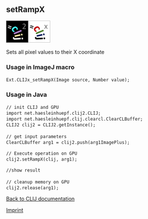 ## setRampX
![Image](images/mini_clij2_logo.png)![Image](images/mini_clijx_logo.png)

Sets all pixel values to their X coordinate

### Usage in ImageJ macro
```
Ext.CLIJx_setRampX(Image source, Number value);
```


### Usage in Java
```
// init CLIJ and GPU
import net.haesleinhuepf.clij2.CLIJ;
import net.haesleinhuepf.clij.clearcl.ClearCLBuffer;
CLIJ2 clij2 = CLIJ2.getInstance();

// get input parameters
ClearCLBuffer arg1 = clij2.push(arg1ImagePlus);
```

```
// Execute operation on GPU
clij2.setRampX(clij, arg1);
```

```
//show result

// cleanup memory on GPU
clij2.release(arg1);
```


[Back to CLIJ documentation](https://clij.github.io/)

[Imprint](https://clij.github.io/imprint)
